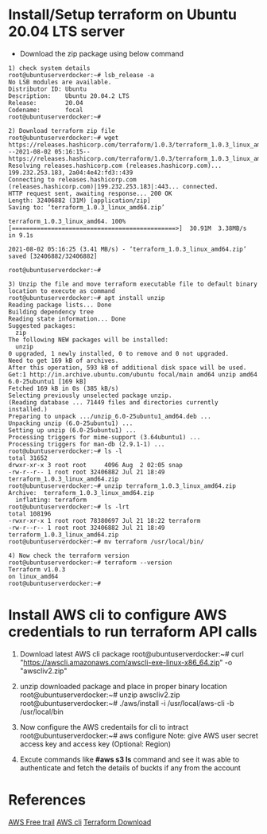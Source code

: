 # Install/Setup terraform on Ubuntu 20.04 LTS server
- Download the zip package using below command
```
1) check system details
root@ubuntuserverdocker:~# lsb_release -a
No LSB modules are available.
Distributor ID: Ubuntu
Description:    Ubuntu 20.04.2 LTS
Release:        20.04
Codename:       focal
root@ubuntuserverdocker:~#

2) Download terraform zip file
root@ubuntuserverdocker:~# wget https://releases.hashicorp.com/terraform/1.0.3/terraform_1.0.3_linux_amd64.zip
--2021-08-02 05:16:15--  https://releases.hashicorp.com/terraform/1.0.3/terraform_1.0.3_linux_amd64.zip
Resolving releases.hashicorp.com (releases.hashicorp.com)... 199.232.253.183, 2a04:4e42:fd3::439
Connecting to releases.hashicorp.com (releases.hashicorp.com)|199.232.253.183|:443... connected.
HTTP request sent, awaiting response... 200 OK
Length: 32406882 (31M) [application/zip]
Saving to: ‘terraform_1.0.3_linux_amd64.zip’

terraform_1.0.3_linux_amd64. 100%[==============================================>]  30.91M  3.38MB/s    in 9.1s

2021-08-02 05:16:25 (3.41 MB/s) - ‘terraform_1.0.3_linux_amd64.zip’ saved [32406882/32406882]

root@ubuntuserverdocker:~#

3) Unzip the file and move terraform executable file to default binary location to execute as command
root@ubuntuserverdocker:~# apt install unzip
Reading package lists... Done
Building dependency tree
Reading state information... Done
Suggested packages:
  zip
The following NEW packages will be installed:
  unzip
0 upgraded, 1 newly installed, 0 to remove and 0 not upgraded.
Need to get 169 kB of archives.
After this operation, 593 kB of additional disk space will be used.
Get:1 http://in.archive.ubuntu.com/ubuntu focal/main amd64 unzip amd64 6.0-25ubuntu1 [169 kB]
Fetched 169 kB in 0s (385 kB/s)
Selecting previously unselected package unzip.
(Reading database ... 71449 files and directories currently installed.)
Preparing to unpack .../unzip_6.0-25ubuntu1_amd64.deb ...
Unpacking unzip (6.0-25ubuntu1) ...
Setting up unzip (6.0-25ubuntu1) ...
Processing triggers for mime-support (3.64ubuntu1) ...
Processing triggers for man-db (2.9.1-1) ...
root@ubuntuserverdocker:~# ls -l
total 31652
drwxr-xr-x 3 root root     4096 Aug  2 02:05 snap
-rw-r--r-- 1 root root 32406882 Jul 21 18:49 terraform_1.0.3_linux_amd64.zip
root@ubuntuserverdocker:~# unzip terraform_1.0.3_linux_amd64.zip
Archive:  terraform_1.0.3_linux_amd64.zip
  inflating: terraform
root@ubuntuserverdocker:~# ls -lrt
total 108196
-rwxr-xr-x 1 root root 78380697 Jul 21 18:22 terraform
-rw-r--r-- 1 root root 32406882 Jul 21 18:49 terraform_1.0.3_linux_amd64.zip
root@ubuntuserverdocker:~# mv terraform /usr/local/bin/

4) Now check the terraform version
root@ubuntuserverdocker:~# terraform --version
Terraform v1.0.3
on linux_amd64
root@ubuntuserverdocker:~#
```
# Install AWS cli to configure AWS credentials to run terraform API calls
1) Download latest AWS cli package
root@ubuntuserverdocker:~# curl "https://awscli.amazonaws.com/awscli-exe-linux-x86_64.zip" -o "awscliv2.zip"

2) unzip downloaded package and place in proper binary location
root@ubuntuserverdocker:~# unzip awscliv2.zip
root@ubuntuserverdocker:~# ./aws/install -i /usr/local/aws-cli -b /usr/local/bin

3) Now configure the AWS credentails for cli to intract
root@ubuntuserverdocker:~# aws configure
Note: give AWS user secret access key and access key (Optional: Region)

4) Excute commands like **#aws s3 ls** command and see it was able to authenticate and fetch the details of buckts if any from the account

# References
[AWS Free trail](https://aws.amazon.com/free/)
[AWS cli](https://docs.aws.amazon.com/cli/latest/userguide/install-cliv2.html)
[Terraform Download](https://www.terraform.io/downloads.html)